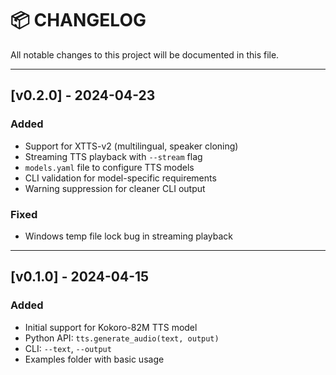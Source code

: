 # 📦 CHANGELOG

All notable changes to this project will be documented in this file.

---

## [v0.2.0] - 2024-04-23

### Added
- Support for XTTS-v2 (multilingual, speaker cloning)
- Streaming TTS playback with `--stream` flag
- `models.yaml` file to configure TTS models
- CLI validation for model-specific requirements
- Warning suppression for cleaner CLI output

### Fixed
- Windows temp file lock bug in streaming playback

---

## [v0.1.0] - 2024-04-15

### Added
- Initial support for Kokoro-82M TTS model
- Python API: `tts.generate_audio(text, output)`
- CLI: `--text`, `--output`
- Examples folder with basic usage
